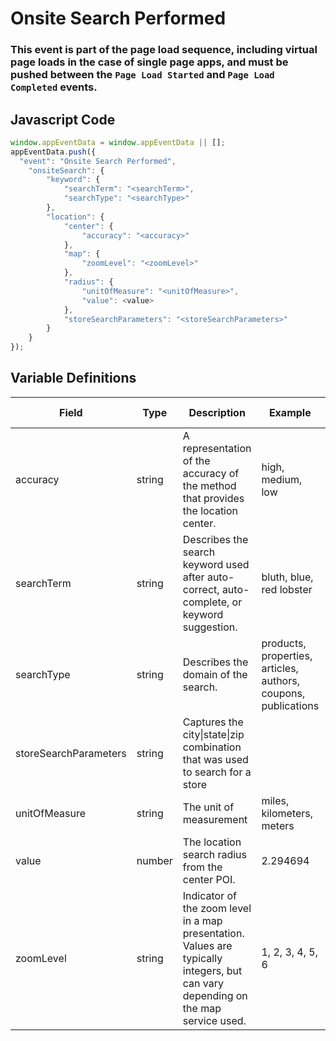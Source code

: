 # Onsite Search Performed

### This event is part of the page load sequence, including virtual page loads in the case of single page apps, and must be pushed between the `Page Load Started` and `Page Load Completed` events.

## Javascript Code
```js
window.appEventData = window.appEventData || [];
appEventData.push({
  "event": "Onsite Search Performed",
    "onsiteSearch": {
        "keyword": {
            "searchTerm": "<searchTerm>",
            "searchType": "<searchType>"
        },
        "location": {
            "center": {
                "accuracy": "<accuracy>"
            },
            "map": {
                "zoomLevel": "<zoomLevel>"
            },
            "radius": {
                "unitOfMeasure": "<unitOfMeasure>",
                "value": <value>
            },
            "storeSearchParameters": "<storeSearchParameters>"
        }
    }
});
```

## Variable Definitions

|Field|Type|Description|Example|Pattern|Min Length|Max Length|Minimum|Maximum|Multiple Of|
| --- | --- | --- | --- | --- | --- | --- | --- | --- | --- |
|accuracy|string|A representation of the accuracy of the method that provides the location center.|high, medium, low|||||||
|searchTerm|string|Describes the search keyword used after auto-correct, auto-complete, or keyword suggestion. |bluth, blue, red lobster|||||||
|searchType|string|Describes the domain of the search. |products, properties, articles, authors, coupons, publications|||||||
|storeSearchParameters|string|Captures the city\|state\|zip combination that was used to search for a store||||||||
|unitOfMeasure|string|The unit of measurement|miles, kilometers, meters|||||||
|value|number|The location search radius from the center POI.|2.294694||||0|||
|zoomLevel|string|Indicator of the zoom level in a map presentation. Values are typically integers, but can vary depending on the map service used. |1, 2, 3, 4, 5, 6|||||||




